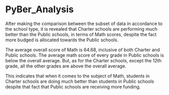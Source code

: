 # PyBer_Analysis

After making the comparison between the subset of data in accordance to the school type, it is revealed that Charter schools are performing much better than the Public schools, in terms of Math scores, despite the fact more budged is allocated towards the Public schools.

The average overall score of Math is 64.68, inclusive of both Charter and Public schools.  The average math score of every grade in Public schools is below the overall average.  But, as for the Charter schools, except the 12th grade, all the other grades are above the overall average.

This indicates that when it comes to the subject of Math, students in Charter schools are doing much better than students in Public schools despite that fact that Public schools are receiving more funding.  
